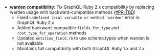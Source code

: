 * **warden compatibility**: Fix GraphQL-Ruby 2.x compatibility by replacing warden usage with backward-compatible methods ([#PR-TBD](https://github.com/mondaycom/apollo-federation-ruby/issues/PR-TBD))
  - Fixed `undefined local variable or method 'warden'` error in GraphQL Ruby 2.x
  - Added backward-compatible `fields_for_type` and `root_type_for_operation` methods
  - Updated `entities_field.rb` to use schema.types when warden is not available
  - Maintains full compatibility with both GraphQL Ruby 1.x and 2.x